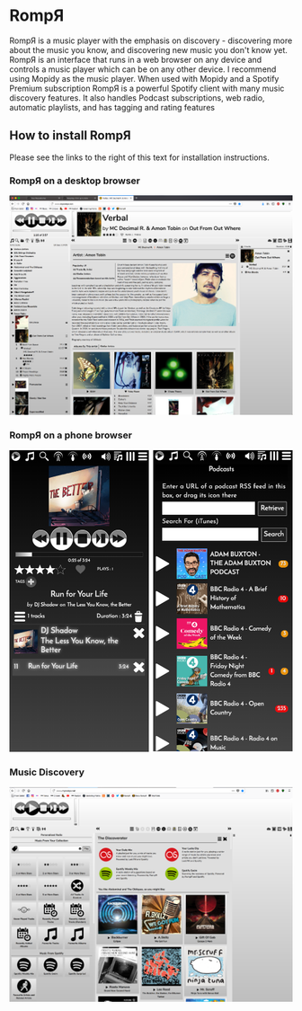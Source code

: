# RompЯ

RompЯ is a music player with the emphasis on discovery - discovering more about the music you know, and discovering new music you don't know yet. RompЯ is an interface that runs in a web browser on any device and controls a music player which can be on any other device. I recommend using Mopidy as the music player. When used with Mopidy and a Spotify Premium subscription RompЯ is a powerful Spotify client with many music discovery features. It also handles Podcast subscriptions, web radio, automatic playlists, and has tagging and rating features

## How to install RompЯ

Please see the links to the right of this text for installation instructions.

### RompЯ on a desktop browser
![](images/rompr-1.png)

### RompЯ on a phone browser
![](images/rompr-on-a-phone.png)

### Music Discovery
![](images/discovery.png)
